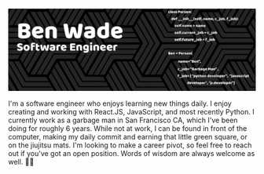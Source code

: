 [![HeaderPng](github_readme_header.png)](https://benwade.dev/)

I'm a software engineer who enjoys learning new things daily. I enjoy creating and working with React.JS, JavaScript, and most recently Python. I currently work as a garbage man in San Francisco CA, which I've been doing for roughly 6 years. While not at work, I can be found in front of the computer, making my daily commit and earning that little green square, or on the jiujitsu mats. I'm looking to make a career pivot, so feel free to reach out if you've got an open position. Words of wisdom are always welcome as well. ✌🏼